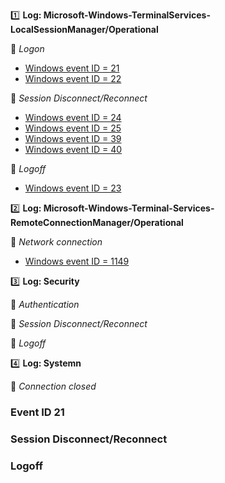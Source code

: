 :one: **Log: Microsoft-Windows-TerminalServices-LocalSessionManager/Operational** 

  :link: *Logon*
   - [Windows event ID = 21](#Event-ID-21)
   - [Windows event ID = 22](#Event-ID-22)  
  
  :link: *Session Disconnect/Reconnect*
   - [Windows event ID = 24](#Event-ID-24)
   - [Windows event ID = 25](#Event-ID-25)
   - [Windows event ID = 39](#Event-ID-39)
   - [Windows event ID = 40](#Event-ID-40)
  
  :link: *Logoff*
   - [Windows event ID = 23](#Event-ID-23)



:two: **Log: Microsoft-Windows-Terminal-Services-RemoteConnectionManager/Operational**
  
  :link: *Network connection*
   - [Windows event ID = 1149](#Event-ID-1149)
   
   
   
:three: **Log: Security**
  
  :link: *Authentication*
  
  :link: *Session Disconnect/Reconnect*
 
 :link: *Logoff*  
  
  
  
:four: **Log: Systemn**
  
  :link: *Connection closed*  
  

### Event ID 21



### Session Disconnect/Reconnect



### Logoff

